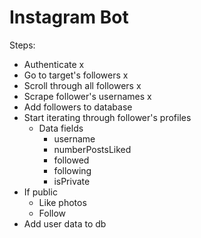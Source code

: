 # Instagram Bot

Steps:
- Authenticate x
- Go to target's followers x
- Scroll through all followers x
- Scrape follower's usernames x
- Add followers to database
- Start iterating through follower's profiles
    - Data fields
        - username
        - numberPostsLiked
        - followed
        - following
        - isPrivate
- If public
    - Like photos
    - Follow
- Add user data to db
